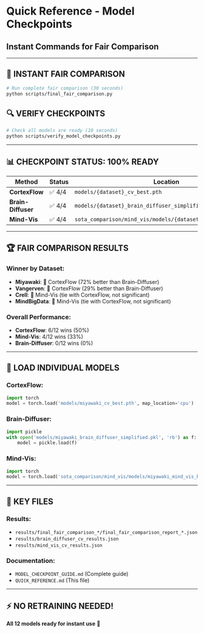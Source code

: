 # Quick Reference - Model Checkpoints
## Instant Commands for Fair Comparison

---

## 🚀 **INSTANT FAIR COMPARISON**
```bash
# Run complete fair comparison (30 seconds)
python scripts/final_fair_comparison.py
```

## 🔍 **VERIFY CHECKPOINTS**
```bash
# Check all models are ready (10 seconds)
python scripts/verify_model_checkpoints.py
```

---

## 📊 **CHECKPOINT STATUS: 100% READY**

| Method | Status | Location |
|--------|--------|----------|
| **CortexFlow** | ✅ 4/4 | `models/{dataset}_cv_best.pth` |
| **Brain-Diffuser** | ✅ 4/4 | `models/{dataset}_brain_diffuser_simplified.pkl` |
| **Mind-Vis** | ✅ 4/4 | `sota_comparison/mind_vis/models/{dataset}_mind_vis_best.pth` |

---

## 🏆 **FAIR COMPARISON RESULTS**

### **Winner by Dataset:**
- **Miyawaki**: 🥇 CortexFlow (72% better than Brain-Diffuser)
- **Vangerven**: 🥇 CortexFlow (29% better than Brain-Diffuser)  
- **Crell**: 🥇 Mind-Vis (tie with CortexFlow, not significant)
- **MindBigData**: 🥇 Mind-Vis (tie with CortexFlow, not significant)

### **Overall Performance:**
- **CortexFlow**: 6/12 wins (50%)
- **Mind-Vis**: 4/12 wins (33%)
- **Brain-Diffuser**: 0/12 wins (0%)

---

## 💾 **LOAD INDIVIDUAL MODELS**

### **CortexFlow:**
```python
import torch
model = torch.load('models/miyawaki_cv_best.pth', map_location='cpu')
```

### **Brain-Diffuser:**
```python
import pickle
with open('models/miyawaki_brain_diffuser_simplified.pkl', 'rb') as f:
    model = pickle.load(f)
```

### **Mind-Vis:**
```python
import torch
model = torch.load('sota_comparison/mind_vis/models/miyawaki_mind_vis_best.pth', map_location='cpu')
```

---

## 📁 **KEY FILES**

### **Results:**
- `results/final_fair_comparison_*/final_fair_comparison_report_*.json`
- `results/brain_diffuser_cv_results.json`
- `results/mind_vis_cv_results.json`

### **Documentation:**
- `MODEL_CHECKPOINT_GUIDE.md` (Complete guide)
- `QUICK_REFERENCE.md` (This file)

---

## ⚡ **NO RETRAINING NEEDED!**
**All 12 models ready for instant use** 🎉
